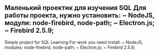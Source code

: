 Маленький проектик для изучения SQL
Для работы проекта, нужно установить:
~ NodeJS, модули: node-firebird, node-path;
~ Electron.js;
~ Firebird 2.5.9;
--------------------------------
Simple project for SQL Learning
For work you need install:
~ NodeJS, modules: node-firebird, node-path;
~ Electron.js;
~ Firebird 2.5.9;
